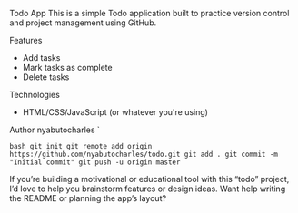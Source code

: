 Todo App
This is a simple Todo application built to practice version control and project management using GitHub.

Features
- Add tasks
- Mark tasks as complete
- Delete tasks

Technologies
- HTML/CSS/JavaScript (or whatever you're using)

Author
nyabutocharles
`


`bash
git init
git remote add origin https://github.com/nyabutocharles/todo.git
git add .
git commit -m "Initial commit"
git push -u origin master
`


If you’re building a motivational or educational tool with this “todo” project, I’d love to help you brainstorm features or design ideas. Want help writing the README or planning the app’s layout?
